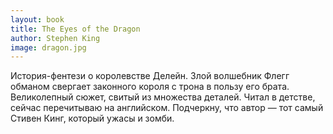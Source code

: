 ```yaml
---
layout: book
title: The Eyes of the Dragon
author: Stephen King
image: dragon.jpg
---
```


История-фентези о королевстве Делейн. Злой волшебник Флегг обманом свергает
законного короля с трона в пользу его брата. Великолепный сюжет, свитый из
множества деталей. Читал в детстве, сейчас перечитываю на английском. Подчеркну,
что автор — тот самый Стивен Кинг, который ужасы и зомби.
